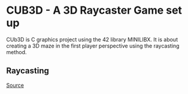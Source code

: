 # CUB3D - A 3D Raycaster Game set up

CUb3D is C graphics project using the 42 library MINILIBX. It is about creating a 3D maze in the first player perspective using the raycasting method.

## Raycasting

[Source](https://en.wikipedia.org/wiki/Ray_casting)


